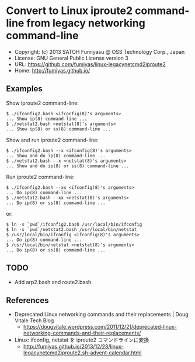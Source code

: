 Convert to Linux iproute2 command-line from legacy networking command-line
======================================================================

  * Copyright: (c) 2013 SATOH Fumiyasu @ OSS Technology Corp., Japan
  * License: GNU General Public License version 3
  * URL: <https://github.com/fumiyas/linux-legacynetcmd2iproute2>
  * Home: <http://fumiyas.github.io/>

Examples
----------------------------------------------------------------------

Show iproute2 command-line:

    $ ./ifconfig2.bash <ifconfig(8)'s arguments>
    ... Show ip(8) command-line ...
    $ ./netstat2.bash <netstat(8)'s arguments>
    ... Show ip(8) or ss(8) command-line ...

Show and run iproute2 command-line:

    $ ./ifconfig2.bash --x <ifconfig(8)'s arguments>
    ... Show and do ip(8) command-line ...
    $ ./netstat2.bash --x <netstat(8)'s arguments>
    ... Show and do ip(8) or ss(8) command-line ...

Run iproute2 command-line:

    $ ./ifconfig2.bash --xx <ifconfig(8)'s arguments>
    ... Do ip(8) command-line ...
    $ ./netstat2.bash --xx <netstat(8)'s arguments>
    ... Do ip(8) or ss(8) command-line ...

or:

    $ ln -s `pwd`/ifconfig2.bash /usr/local/bin/ifconfig
    $ ln -s `pwd`/netstat2.bash /usr/local/bin/netstat
    $ /usr/local/bin/ifconfig <ifconfig(8)'s arguments>
    ... Do ip(8) command-line ...
    $ /usr/local/bin/netstat <netstat(8)'s arguments>
    ... Do ip(8) or ss(8) command-line ...

TODO
----------------------------------------------------------------------

  * Add arp2.bash and route2.bash

References
----------------------------------------------------------------------

  * Deprecated Linux networking commands and their replacements | Doug Vitale Tech Blog
    * https://dougvitale.wordpress.com/2011/12/21/deprecated-linux-networking-commands-and-their-replacements/
  * Linux: ifconfig, netstat を iproute2 コマンドラインに変換
    * http://fumiyas.github.io/2013/12/23/linux-legacynetcmd2iproute2.sh-advent-calendar.html

